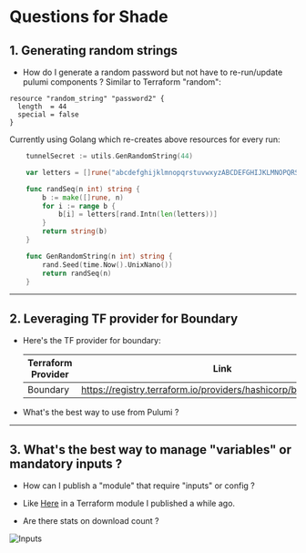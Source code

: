 # Questions for Shade


## 1. Generating random strings
- How do I generate a random password but not have to re-run/update pulumi components ? Similar to Terraform "random":

```
resource "random_string" "password2" {
  length  = 44
  special = false
}
```

Currently using Golang which re-creates above resources for every run:

```go
    tunnelSecret := utils.GenRandomString(44)

    var letters = []rune("abcdefghijklmnopqrstuvwxyzABCDEFGHIJKLMNOPQRSTUVWXYZ")

    func randSeq(n int) string {
        b := make([]rune, n)
        for i := range b {
            b[i] = letters[rand.Intn(len(letters))]
        }
        return string(b)
    }

    func GenRandomString(n int) string {
        rand.Seed(time.Now().UnixNano())
        return randSeq(n)
    }
```
---

## 2. Leveraging TF provider for Boundary

- Here's the TF provider for boundary:

    | Terraform Provider| Link |
    | - | - |
    |Boundary | https://registry.terraform.io/providers/hashicorp/boundary/1.0.12|

- What's the best way to use from Pulumi ?

---

## 3. What's the best way to manage "variables" or mandatory inputs ? 

- How can I publish a "module" that require "inputs" or config ? 

- Like [Here](https://registry.terraform.io/modules/Bee-Projects/sfabric/aws/latest?tab=inputs) in a Terraform module I published a while ago.
- Are there stats on download count ?


![Inputs](./docs/TF_sfabric_inputs.png "blah")
